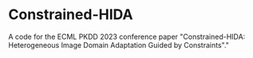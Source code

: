 # Constrained-HIDA
A code for the ECML PKDD 2023 conference paper "Constrained-HIDA: Heterogeneous Image Domain Adaptation Guided by Constraints"."
